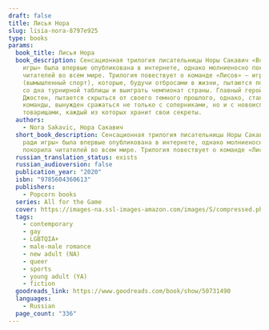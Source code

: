 ```yaml
---
draft: false
title: Лисья Нора
slug: lisia-nora-8797e925
type: books
params:
  book_title: Лисья Нора
  book_description: Сенсационная трилогия писательницы Норы Сакавич «Все ради
    игры» была впервые опубликована в интернете, однако молниеносно покорила
    читателей во всем мире. Трилогия повествует о команде «Лисов» — игроков экси
    (вымышленный спорт), которые, будучи отбросами в жизни, пытаются подняться
    со дна турнирной таблицы и выиграть чемпионат страны. Главный герой, Нил
    Джостен, пытается скрыться от своего темного прошлого, однако, став частью
    команды, вынужден сражаться не только с соперниками, но и с новоиспеченными
    товарищами, каждый из которых хранит свои секреты.
  authors:
    - Nora Sakavic, Нора Сакавич
  short_book_description: Сенсационная трилогия писательницы Норы Сакавич «Все
    ради игры» была впервые опубликована в интернете, однако молниеносно
    покорила читателей во всем мире. Трилогия повествует о команде «Лисов» —...
  russian_translation_status: exists
  russian_audioversion: false
  publication_year: "2020"
  isbn: "9785604360613"
  publishers:
    - Popcorn books
  series: All for the Game
  cover: https://images-na.ssl-images-amazon.com/images/S/compressed.photo.goodreads.com/books/1580491701i/50731490.jpg
  tags:
    - contemporary
    - gay
    - LGBTQIA+
    - male-male romance
    - new adult (NA)
    - queer
    - sports
    - young adult (YA)
    - fiction
  goodreads_link: https://www.goodreads.com/book/show/50731490
  languages:
    - Russian
  page_count: "336"
---
```

